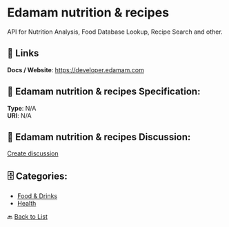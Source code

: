 # Edamam nutrition & recipes


API for Nutrition Analysis, Food Database Lookup, Recipe Search and other.

##  🔗 Links
**Docs / Website**: https://developer.edamam.com

## 🧬 Edamam nutrition & recipes Specification:
**Type**: N/A  
**URI**: N/A

## 💬 Edamam nutrition & recipes Discussion:
[Create discussion](https://github.com/apis-list/apis-list/discussions/new)

## 🗄️ Categories:
- [Food & Drinks](https://github.com/apis-list/apis-list#food--drinks-)
- [Health](https://github.com/apis-list/apis-list#health-)




🔙 [Back to List](https://github.com/apis-list/apis-list)
